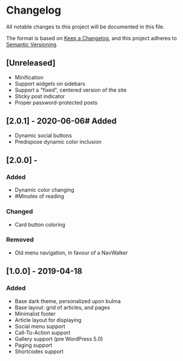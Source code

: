 # Changelog
All notable changes to this project will be documented in this file.

The format is based on [Keep a Changelog](https://keepachangelog.com/en/1.0.0/),
and this project adheres to [Semantic Versioning](https://semver.org/spec/v2.0.0.html).

## [Unreleased]
- Minification
- Support widgets on sidebars
- Support a "fixed", centered version of the site
- Sticky post indicator
- Proper password-protected posts

## [2.0.1] - 2020-06-06# Added
- Dynamic social buttons
- Predispose dynamic color inclusion

## [2.0.0] - 
### Added
- Dynamic color changing
- #Minutes of reading

### Changed
- Card button coloring

### Removed
- Old menu navigation, in favour of a NavWalker

## [1.0.0] - 2019-04-18
### Added
- Base dark theme, personalized upon bulma
- Base layout: grid of articles, and pages
- Minimalist footer
- Article layout for displaying
- Social menu support
- Call-To-Action support
- Gallery support (pre WordPress 5.0)
- Paging support
- Shortcodes support
